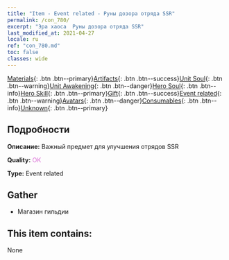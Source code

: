 ```yaml
---
title: "Item - Event related - Руны дозора отряда SSR"
permalink: /con_780/
excerpt: "Эра хаоса  Руны дозора отряда SSR"
last_modified_at: 2021-04-27
locale: ru
ref: "con_780.md"
toc: false
classes: wide
---
```

 [Materials](/ItemsRU/){: .btn .btn--primary}[Artifacts](/ItemsRU/Artifacts/){: .btn .btn--success}[Unit Soul](/ItemsRU/UnitSoul/){: .btn .btn--warning}[Unit Awakening](/ItemsRU/UnitAwakening/){: .btn .btn--danger}[Hero Soul](/ItemsRU/HeroSoul/){: .btn .btn--info}[Hero Skill](/ItemsRU/HeroSkill/){: .btn .btn--primary}[Gift](/ItemsRU/Gift/){: .btn .btn--success}[Event related](/ItemsRU/Events/){: .btn .btn--warning}[Avatars](/ItemsRU/Avatars/){: .btn .btn--danger}[Consumables](/ItemsRU/Consumables/){: .btn .btn--info}[Unknown](/ItemsRU/Unknown/){: .btn .btn--primary}

## Подробности
 **Описание:** Важный предмет для улучшения отрядов SSR

 **Quality:** <span style="color: #DA70D6">OK</span>

 **Type:** Event related

## Gather

*    Магазин гильдии 

## This item contains:

  None

